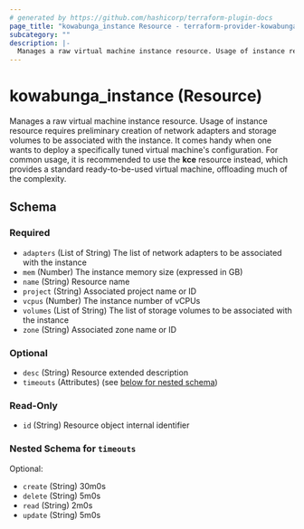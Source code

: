 ```yaml
---
# generated by https://github.com/hashicorp/terraform-plugin-docs
page_title: "kowabunga_instance Resource - terraform-provider-kowabunga"
subcategory: ""
description: |-
  Manages a raw virtual machine instance resource. Usage of instance resource requires preliminary creation of network adapters and storage volumes to be associated with the instance. It comes handy when one wants to deploy a specifically tuned virtual machine's configuration. For common usage, it is recommended to use the kce resource instead, which provides a standard ready-to-be-used virtual machine, offloading much of the complexity.
---
```


# kowabunga_instance (Resource)

Manages a raw virtual machine instance resource. Usage of instance resource requires preliminary creation of network adapters and storage volumes to be associated with the instance. It comes handy when one wants to deploy a specifically tuned virtual machine's configuration. For common usage, it is recommended to use the **kce** resource instead, which provides a standard ready-to-be-used virtual machine, offloading much of the complexity.



<!-- schema generated by tfplugindocs -->
## Schema

### Required

- `adapters` (List of String) The list of network adapters to be associated with the instance
- `mem` (Number) The instance memory size (expressed in GB)
- `name` (String) Resource name
- `project` (String) Associated project name or ID
- `vcpus` (Number) The instance number of vCPUs
- `volumes` (List of String) The list of storage volumes to be associated with the instance
- `zone` (String) Associated zone name or ID

### Optional

- `desc` (String) Resource extended description
- `timeouts` (Attributes) (see [below for nested schema](#nestedatt--timeouts))

### Read-Only

- `id` (String) Resource object internal identifier

<a id="nestedatt--timeouts"></a>
### Nested Schema for `timeouts`

Optional:

- `create` (String) 30m0s
- `delete` (String) 5m0s
- `read` (String) 2m0s
- `update` (String) 5m0s
